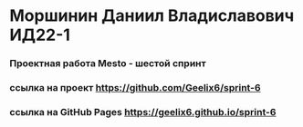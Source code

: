 # Моршинин Даниил Владиславович ИД22-1

### Проектная работа Mesto - шестой спринт

### ссылка на проект https://github.com/Geelix6/sprint-6

### ссылка на GitHub Pages https://geelix6.github.io/sprint-6
